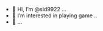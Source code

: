 - 👋 Hi, I’m @sid9922 ...
- 👀 I’m interested in playing game ..
- 👋 ...

<!---
sid9922/sid9922 is a ✨ special ✨ repository because its `README.md` (this file) appears on your GitHub profile.
You can click the Preview link to take a look at your changes.
--->
